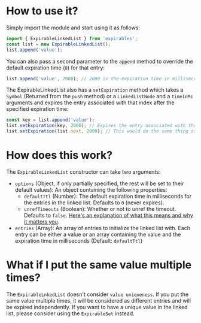 # How to use it?

Simply import the module and start using it as follows:

```js
import { ExpirableLinkedList } from 'expirables';
const list = new ExpirableLinkedList();
list.append('value');
```

You can also pass a second parameter to the `append` method to override the default expiration time (`0`) for that entry:

```js
list.append('value', 2000); // 2000 is the expiration time in milliseconds for this entry
```

The ExpirableLinkedList also has a `setExpiration` method which takes a `Symbol` (Returned from the `push` method) or a `LinkedListNode` and a `timeInMs` arguments and expires the entry associated with that index after the specified expiration time:

```js
const key = list.append('value');
list.setExpiration(key, 2000); // Expires the entry associated with the index 0 after 2000 milliseconds
list.setExpiration(list.next, 2000); // This would do the same thing as the previous line
```

# How does this work?

The `ExpirableLinkedList` constructor can take two arguments:

- `options` (Object, if only partially specified, the rest will be set to their default values): An object containing the following properties:
  - `defaultTtl` (Number): The default expiration time in milliseconds for the entries in the linked list. Defaults to `0` (never expires).
  - `unrefTimeouts` (Boolean): Whether or not to unref the timeout. Defaults to `false`. [Here's an explanation of what this means and why it matters you](https://nodejs.org/api/timers.html#timeoutunref).
- `entries` (Array): An array of entries to initialize the linked list with. Each entry can be either a value or an array containing the value and the expiration time in milliseconds (Default: `defaultTtl`)

# What if I put the same value multiple times?

The `ExpirableLnkedList` doesn't consider `value uniqueness`. If you put the same value multiple times, it will be considered as different entries and will be expired independently. If you want to have a unique value in the linked list, please consider using the `ExpirableSet` instead.

